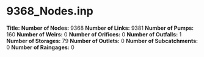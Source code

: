 # 9368_Nodes.inp
**Title:** 
**Number of Nodes:** 9368
**Number of Links:** 9381
**Number of Pumps:** 160
**Number of Weirs:** 0
**Number of Orifices:** 0
**Number of Outfalls:** 1
**Number of Storages:** 79
**Number of Outlets:** 0
**Number of Subcatchments:** 0
**Number of Raingages:** 0

